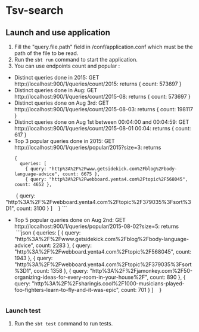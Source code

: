# Tsv-search

## Launch and use application
1. Fill the "query.file.path" field in /conf/application.conf which must be the path of the file to be read.
2. Run the `sbt run` command to start the application.
3. You can use endpoints count and popular :

 - Distinct queries done in 2015: GET http://localhost:900/1/queries/count/2015: returns { count: 573697 }
 - Distinct queries done in Aug: GET http://localhost:900/1/queries/count/2015-08: returns { count: 573697 }
 - Distinct queries done on Aug 3rd: GET http://localhost:900/1/queries/count/2015-08-03: returns { count: 198117 }
 - Distinct queries done on Aug 1st between 00:04:00 and 00:04:59: GET http://localhost:900/1/queries/count/2015-08-01 00:04: returns { count: 617 }
 - Top 3 popular queries done in 2015: GET http://localhost:900/1/queries/popular/2015?size=3: returns
    ```
    {
      queries: [
        { query: "http%3A%2F%2Fwww.getsidekick.com%2Fblog%2Fbody-language-advice", count: 6675 },
        { query: "http%3A%2F%2Fwebboard.yenta4.com%2Ftopic%2F568045", count: 4652 },
        { query: "http%3A%2F%2Fwebboard.yenta4.com%2Ftopic%2F379035%3Fsort%3D1", count: 3100 }
      ]
    }
    ```
 - Top 5 popular queries done on Aug 2nd: GET http://localhost:900/1/queries/popular/2015-08-02?size=5: returns
    ```json
    {
      queries: [
        { query: "http%3A%2F%2Fwww.getsidekick.com%2Fblog%2Fbody-language-advice", count: 2283 },
        { query: "http%3A%2F%2Fwebboard.yenta4.com%2Ftopic%2F568045", count: 1943 },
        { query: "http%3A%2F%2Fwebboard.yenta4.com%2Ftopic%2F379035%3Fsort%3D1", count: 1358 },
        { query: "http%3A%2F%2Fjamonkey.com%2F50-organizing-ideas-for-every-room-in-your-house%2F", count: 890 },
        { query: "http%3A%2F%2Fsharingis.cool%2F1000-musicians-played-foo-fighters-learn-to-fly-and-it-was-epic", count: 701 }
      ]
    }
    ```
### Launch test
1. Run the `sbt test` command to run tests.
